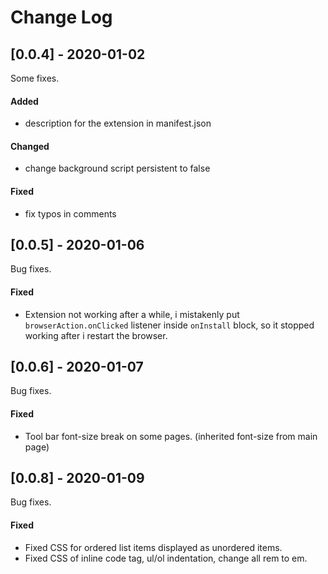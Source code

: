 # Change Log

## [0.0.4] - 2020-01-02

Some fixes.

#### Added

- description for the extension in manifest.json

#### Changed

- change background script persistent to false

#### Fixed

- fix typos in comments

## [0.0.5] - 2020-01-06

Bug fixes.

#### Fixed

- Extension not working after a while, i mistakenly put `browserAction.onClicked` listener inside `onInstall` block, so it stopped working after i restart the browser.

## [0.0.6] - 2020-01-07

Bug fixes.

#### Fixed

- Tool bar font-size break on some pages. (inherited font-size from main page)

## [0.0.8] - 2020-01-09

Bug fixes.

#### Fixed

- Fixed CSS for ordered list items displayed as unordered items.
- Fixed CSS of inline code tag, ul/ol indentation, change all rem to em.
